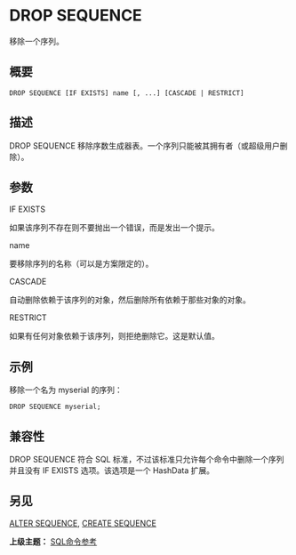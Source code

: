 # DROP SEQUENCE

移除一个序列。

## 概要

```
DROP SEQUENCE [IF EXISTS] name [, ...] [CASCADE | RESTRICT]
```

## 描述

DROP SEQUENCE 移除序数生成器表。一个序列只能被其拥有者（或超级用户删除）。

## 参数

IF EXISTS

如果该序列不存在则不要抛出一个错误，而是发出一个提示。

name

要移除序列的名称（可以是方案限定的）。

CASCADE

自动删除依赖于该序列的对象，然后删除所有依赖于那些对象的对象。

RESTRICT

如果有任何对象依赖于该序列，则拒绝删除它。这是默认值。

## 示例

移除一个名为 myserial 的序列：

```
DROP SEQUENCE myserial;
```

## 兼容性

DROP SEQUENCE 符合 SQL 标准，不过该标准只允许每个命令中删除一个序列并且没有 IF EXISTS 选项。该选项是一个 HashData 扩展。

## 另见

[ALTER SEQUENCE](./alter-sequence.md), [CREATE SEQUENCE](./create-sequence.md)

**上级主题：** [SQL命令参考](./README.md)

